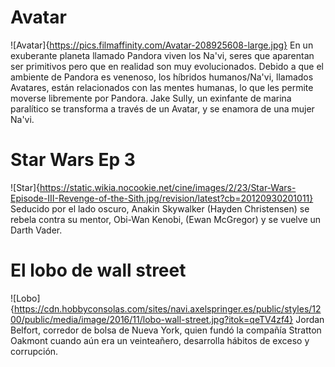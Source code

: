 # Avatar
![Avatar]{https://pics.filmaffinity.com/Avatar-208925608-large.jpg}
En un exuberante planeta llamado Pandora viven los Na'vi, seres que aparentan ser primitivos pero que en realidad son muy evolucionados. Debido a que el ambiente de Pandora es venenoso, los híbridos humanos/Na'vi, llamados Avatares, están relacionados con las mentes humanas, lo que les permite moverse libremente por Pandora. Jake Sully, un exinfante de marina paralítico se transforma a través de un Avatar, y se enamora de una mujer Na'vi. 

# Star Wars Ep 3
![Star]{https://static.wikia.nocookie.net/cine/images/2/23/Star-Wars-Episode-III-Revenge-of-the-Sith.jpg/revision/latest?cb=20120930201011}
Seducido por el lado oscuro, Anakin Skywalker (Hayden Christensen) se rebela contra su mentor, Obi-Wan Kenobi, (Ewan McGregor) y se vuelve un Darth Vader.

# El lobo de wall street
![Lobo]{https://cdn.hobbyconsolas.com/sites/navi.axelspringer.es/public/styles/1200/public/media/image/2016/11/lobo-wall-street.jpg?itok=qeTV4zf4}
Jordan Belfort, corredor de bolsa de Nueva York, quien fundó la compañía Stratton Oakmont cuando aún era un veinteañero, desarrolla hábitos de exceso y corrupción.